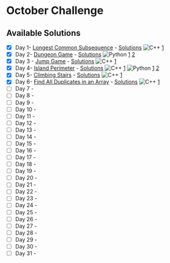 # October Challenge

## Available Solutions
- [x] Day 1- [Longest Common Subsequence](https://leetcode.com/problems/longest-common-subsequence/) - [Solutions](./day-1/readme.md) ![C++](https://img.shields.io/badge/C++-3-blue?style=social&logo=cplusplus)  [1](./day-1/solution1.cpp)  
- [x] Day 2- [Dungeon Game](https://leetcode.com/problems/dungeon-game/) - [Solutions](./day-2/readme.md) ![Python](https://img.shields.io/badge/Python-2-yellow?style=social&logo=python)  [1](./day-2/solution1.py) [2](./day-2/solution2.py) 
- [x] Day 3 -  [Jump Game](https://leetcode.com/problems/jump-game/) - [Solutions](./day-3/readme.md) ![C++](https://img.shields.io/badge/C++-3-blue?style=social&logo=cplusplus)  [1](./day-3/solution.cpp)  
- [x] Day 4- [Island Perimeter](https://leetcode.com/problems/island-perimeter/) - [Solutions](./day-4/readme.md) ![C++](https://img.shields.io/badge/C++-1-blue?style=social&logo=cplusplus)  [1](./day-4/solution1.cpp) ![Python](https://img.shields.io/badge/Python-2-yellow?style=social&logo=python)  [1](./day-4/solution2.py) [2](./day-4/solution3.py) 
- [x] Day 5- [Climbing Stairs](https://leetcode.com/problems/climbing-stairs/) - [Solutions](./day-5/readme.md) ![C++](https://img.shields.io/badge/C++-1-blue?style=social&logo=cplusplus)  [1](./day-5/solution1.cpp) 
- [x] Day 6- [Find All Duplicates in an Array](https://leetcode.com/problems/find-all-duplicates-in-an-array/) - [Solutions](./day-6/readme.md) ![C++](https://img.shields.io/badge/C++-1-blue?style=social&logo=cplusplus)  [1](./day-6/solution1.cpp) 
- [ ] Day 7 -
- [ ] Day 8 -
- [ ] Day 9 -
- [ ] Day 10 -
- [ ] Day 11 -
- [ ] Day 12 -
- [ ] Day 13 -
- [ ] Day 14 -
- [ ] Day 15 -
- [ ] Day 16 -
- [ ] Day 17 -
- [ ] Day 18 -
- [ ] Day 19 -
- [ ] Day 20 -
- [ ] Day 21 -
- [ ] Day 22 -
- [ ] Day 23 -
- [ ] Day 24 -
- [ ] Day 25 -
- [ ] Day 26 -
- [ ] Day 27 -
- [ ] Day 28 -
- [ ] Day 29 -
- [ ] Day 30 -
- [ ] Day 31 -
